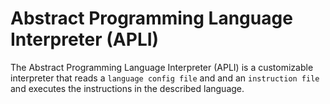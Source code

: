 # Abstract Programming Language Interpreter (APLI)
The Abstract Programming Language Interpreter (APLI) is a customizable interpreter that reads a `language config file` and and an `instruction file` and executes the instructions in the described language.
